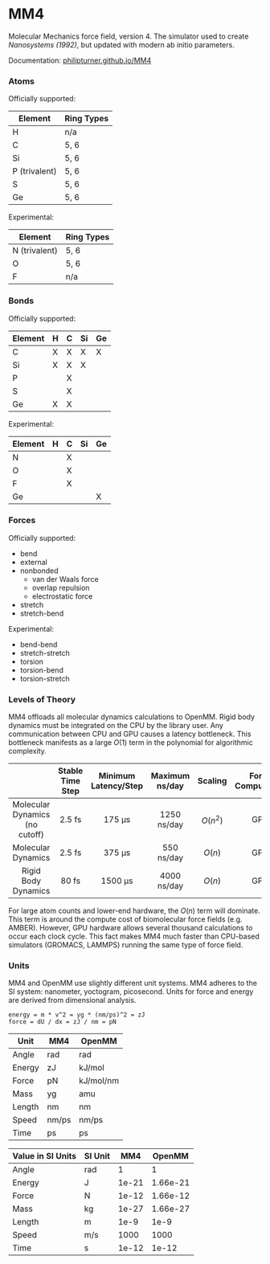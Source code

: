 # MM4

Molecular Mechanics force field, version 4. The simulator used to create _Nanosystems (1992)_, but updated with modern ab initio parameters.

Documentation: [philipturner.github.io/MM4](https://philipturner.github.io/MM4)

### Atoms

Officially supported:

| Element | Ring Types |
| ------- | ---------- |
| H             | n/a  |
| C             | 5, 6 |
| Si            | 5, 6 |
| P (trivalent) | 5, 6 |
| S             | 5, 6 |
| Ge            | 5, 6 |

Experimental:

| Element | Ring Types |
| ------- | ---------- |
| N (trivalent) | 5, 6 |
| O             | 5, 6 |
| F             | n/a  |

### Bonds

Officially supported:

| Element | H | C | Si | Ge |
| ------- | - | - | -- | -- |
| C       | X | X | X  | X  |
| Si      | X | X | X  |    |
| P       |   | X |    |    |
| S       |   | X |    |    |
| Ge      | X | X |    |    |

Experimental:

| Element | H | C | Si | Ge |
| ------- | - | - | -- | -- |
| N       |   | X |    |    |
| O       |   | X |    |    |
| F       |   | X |    |    |
| Ge      |   |   |    | X  |

### Forces

Officially supported:
- bend
- external
- nonbonded
  - van der Waals force
  - overlap repulsion
  - electrostatic force
- stretch
- stretch-bend

Experimental:
- bend-bend
- stretch-stretch
- torsion
- torsion-bend
- torsion-stretch

### Levels of Theory

MM4 offloads all molecular dynamics calculations to OpenMM. Rigid body dynamics must be integrated on the CPU by the library user. Any communication between CPU and GPU causes a latency bottleneck. This bottleneck manifests as a large $O(1)$ term in the polynomial for algorithmic complexity.

|  | Stable Time Step | Minimum Latency/Step | Maximum ns/day | Scaling | Force Computation | Integration |
| :-----------------: | :--------: | :--------: | :-----: | :-: | :-: | :-: |
| Molecular Dynamics (no cutoff) | 2.5 fs |  175 μs | 1250 ns/day | $O(n^2)$ | GPU | GPU |
| Molecular Dynamics             | 2.5 fs |  375 μs | 550 ns/day  | $O(n)$ |  GPU | GPU |
| Rigid Body Dynamics            | 80 fs  | 1500 μs | 4000 ns/day | $O(n)$ |  GPU | CPU |

For large atom counts and lower-end hardware, the $O(n)$ term will dominate. This term is around the compute cost of biomolecular force fields (e.g. AMBER). However, GPU hardware allows several thousand calculations to occur each clock cycle. This fact makes MM4 much faster than CPU-based simulators (GROMACS, LAMMPS) running the same type of force field.

### Units

MM4 and OpenMM use slightly different unit systems. MM4 adheres to the SI system: nanometer, yoctogram, picosecond. Units for force and energy are derived from dimensional analysis.

```
energy = m * v^2 = yg * (nm/ps)^2 = zJ
force = dU / dx = zJ / nm = pN
```

| Unit   | MM4   | OpenMM    |
| ------ | ----- | --------- |
| Angle  | rad   | rad       |
| Energy | zJ    | kJ/mol    |
| Force  | pN    | kJ/mol/nm |
| Mass   | yg    | amu       |
| Length | nm    | nm        |
| Speed  | nm/ps | nm/ps     |
| Time   | ps    | ps        |

| Value in SI Units | SI Unit | MM4   | OpenMM    |
| ----------------- | ------- | ----- | --------- |
| Angle             | rad     | 1     | 1         |
| Energy            | J       | 1e-21 | 1.66e-21  |
| Force             | N       | 1e-12 | 1.66e-12  |
| Mass              | kg      | 1e-27 | 1.66e-27  |
| Length            | m       | 1e-9  | 1e-9      |
| Speed             | m/s     | 1000  | 1000      |
| Time              | s       | 1e-12 | 1e-12     |
